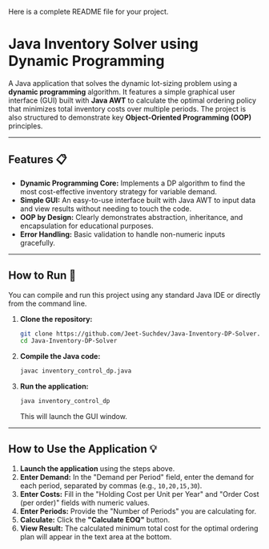 Here is a complete README file for your project.

# Java Inventory Solver using Dynamic Programming

A Java application that solves the dynamic lot-sizing problem using a **dynamic programming** algorithm. It features a simple graphical user interface (GUI) built with **Java AWT** to calculate the optimal ordering policy that minimizes total inventory costs over multiple periods. The project is also structured to demonstrate key **Object-Oriented Programming (OOP)** principles.

-----

## Features 📋

  * **Dynamic Programming Core:** Implements a DP algorithm to find the most cost-effective inventory strategy for variable demand.
  * **Simple GUI:** An easy-to-use interface built with Java AWT to input data and view results without needing to touch the code.
  * **OOP by Design:** Clearly demonstrates abstraction, inheritance, and encapsulation for educational purposes.
  * **Error Handling:** Basic validation to handle non-numeric inputs gracefully.

-----

## How to Run 🚀

You can compile and run this project using any standard Java IDE or directly from the command line.

1.  **Clone the repository:**

    ```bash
    git clone https://github.com/Jeet-Suchdev/Java-Inventory-DP-Solver.git
    cd Java-Inventory-DP-Solver
    ```

2.  **Compile the Java code:**

    ```bash
    javac inventory_control_dp.java
    ```

3.  **Run the application:**

    ```bash
    java inventory_control_dp
    ```

    This will launch the GUI window.

-----

## How to Use the Application 💡

1.  **Launch the application** using the steps above.
2.  **Enter Demand:** In the "Demand per Period" field, enter the demand for each period, separated by commas (e.g., `10,20,15,30`).
3.  **Enter Costs:** Fill in the "Holding Cost per Unit per Year" and "Order Cost (per order)" fields with numeric values.
4.  **Enter Periods:** Provide the "Number of Periods" you are calculating for.
5.  **Calculate:** Click the **"Calculate EOQ"** button.
6.  **View Result:** The calculated minimum total cost for the optimal ordering plan will appear in the text area at the bottom.
